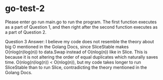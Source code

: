 # go-test-2
Please enter go run main.go to run the program. The first function executes as a part of Question 1, and then right after the second function executes as a part of Question 2.

Question 3 Answer: I believe my code does not resemble the theory about big O mentioned in the Golang Docs, since SliceStable makes O(nlog(n)log(n)) to data.Swap instead of O(nlog(n)) like in Slice. This is because it is not altering the order of equal duplicates which naturally saves time. O(nlog(n)log(n)) < O(nlog(n)), but my code takes longer to run SliceStable than to run Slice, contradicting the theory mentioned in the Golang Docs. 
